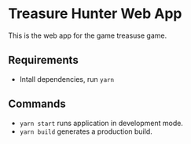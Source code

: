 # Treasure Hunter Web App

This is the web app for the game treasuse game.

## Requirements

- Intall dependencies, run `yarn`

## Commands

- `yarn start` runs application in development mode.
- `yarn build` generates a production build.
